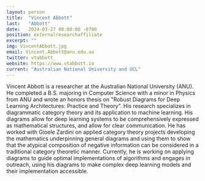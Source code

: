 ```yaml
---
layout: person
title:  "Vincent Abbott"
last:   "Abbott"
date:   2024-03-27 00:00:00 -0700
position: externalresearchaffiliate
excerpt: ""
img: VincentAbbott.jpg
email: Vincent.Abbott@anu.edu.au
twitter: vtabbott_
website: https://www.vtabbott.io
current: "Australian National University and UCL"
---
```


Vincent Abbott is a researcher at the Australian National University (ANU). He completed a B.S. majoring in Computer Science with a minor in Physics from ANU and wrote an honors thesis on "Robust Diagrams for Deep Learning Architectures: Practice and Theory". His research specializes in diagrammatic category theory and its application to machine learning. His diagrams allow for deep learning systems to be comprehensively expressed as mathematical structures, and allow for clear communication. He has worked with Gioele Zardini on applied category theory projects developing the mathematics underpinning general diagrams and using them to show that the atypical composition of negative information can be considered in a traditional category theoretic manner. Currently, he is working on applying diagrams to guide optimal implementations of algorithms and engages in outreach, using his diagrams to make complex deep learning models and their implementation accessible.

